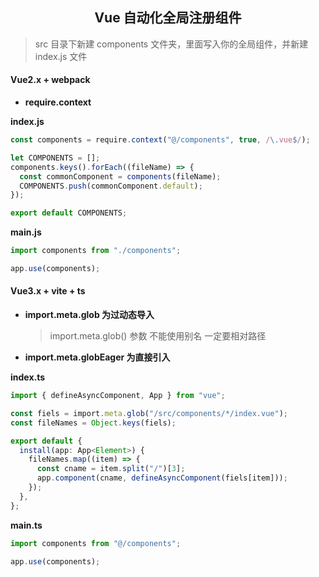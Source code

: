 <h2 align="center">Vue 自动化全局注册组件</h2>

> src 目录下新建 components 文件夹，里面写入你的全局组件，并新建 index.js 文件

#### Vue2.x + webpack

- **require.context**

**index.js**

```js
const components = require.context("@/components", true, /\.vue$/);

let COMPONENTS = [];
components.keys().forEach((fileName) => {
  const commonComponent = components(fileName);
  COMPONENTS.push(commonComponent.default);
});

export default COMPONENTS;
```

**main.js**

```js
import components from "./components";

app.use(components);
```

#### Vue3.x + vite + ts

- **import.meta.glob 为过动态导入**
  > import.meta.glob() 参数 不能使用别名 一定要相对路径
- **import.meta.globEager 为直接引入**

**index.ts**

```ts
import { defineAsyncComponent, App } from "vue";

const fiels = import.meta.glob("/src/components/*/index.vue");
const fileNames = Object.keys(fiels);

export default {
  install(app: App<Element>) {
    fileNames.map((item) => {
      const cname = item.split("/")[3];
      app.component(cname, defineAsyncComponent(fiels[item]));
    });
  },
};
```

**main.ts**

```ts
import components from "@/components";

app.use(components);
```
